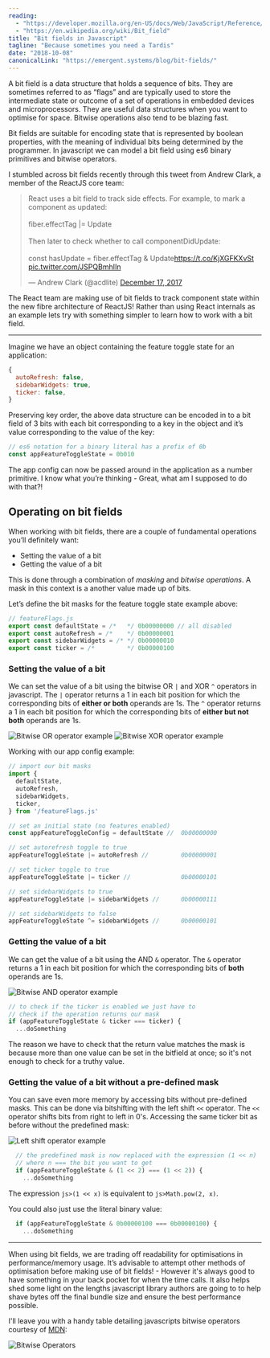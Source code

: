 ```yaml
---
reading: 
  - "https://developer.mozilla.org/en-US/docs/Web/JavaScript/Reference/Operators/Bitwise_Operators"
  - "https://en.wikipedia.org/wiki/Bit_field"
title: "Bit fields in Javascript"
tagline: "Because sometimes you need a Tardis"
date: "2018-10-08"
canonicalLink: "https://emergent.systems/blog/bit-fields/"
---
```


A bit field is a data structure that holds a sequence of bits. 
They are sometimes referred to as “flags” and are typically
used to store the intermediate state or outcome of a set of operations in embedded 
devices and microprocessors. They are useful data structures when you want 
to optimise for space. Bitwise operations also tend to be blazing fast.

Bit fields are suitable for encoding state that is represented by boolean properties, 
with the meaning of individual bits being determined by the programmer.
In javascript we can model a bit field using es6 binary primitives and bitwise operators.

I stumbled across bit fields recently through this tweet from Andrew Clark,
a member of the ReactJS core team:

<blockquote class="twitter-tweet" data-lang="en">
  <p lang="en" dir="ltr">React uses a bit field to track side effects. For example, to mark a component as updated:<br><br>fiber.effectTag |= Update<br><br>Then later to check whether to call componentDidUpdate:<br><br>const hasUpdate = fiber.effectTag &amp; Update<a href="https://t.co/KjXGFKXvSt">https://t.co/KjXGFKXvSt</a> <a href="https://t.co/JSPQBmhIIn">pic.twitter.com/JSPQBmhIIn</a></p>&mdash; Andrew Clark (@acdlite) <a href="https://twitter.com/acdlite/status/942526945161486336?ref_src=twsrc%5Etfw">December 17, 2017</a>
</blockquote>


The React team are making use of bit fields to track component state within the 
new fibre architecture of ReactJS! Rather than using React internals as an example 
lets try with something simpler to learn how to work with a bit field.

---

Imagine we have an object containing the feature toggle state for an application:

```js
{
  autoRefresh: false,
  sidebarWidgets: true,
  ticker: false,
}
```

Preserving key order, the above data structure can be encoded in to a bit field of
3 bits with each bit corresponding to a key in the object and it’s value 
corresponding to the value of the key:

```js
// es6 notation for a binary literal has a prefix of 0b
const appFeatureToggleState = 0b010
```

 The app config can now be passed around in the application as a number primitive.
 I know what you’re thinking - Great, what am I supposed to do with that?!

## Operating on bit fields
When working with bit fields, there are a couple of fundamental operations you’ll definitely want:

- Setting the value of a bit
- Getting the value of a bit

This is done through a combination of *masking* and *bitwise operations*. 
A mask in this context is a another value made up of bits.

Let’s define the bit masks for the feature toggle state example above:

```js
// featureFlags.js
export const defaultState = /*   */ 0b00000000 // all disabled
export const autoRefresh = /*    */ 0b00000001
export const sidebarWidgets = /* */ 0b00000010 
export const ticker = /*         */ 0b00000100
```


### Setting the value of a bit
We can set the value of a bit using the bitwise OR `|` and XOR `^` operators in javascript. 
The `|` operator returns a 1 in each bit position for which the corresponding 
bits of **either or both** operands are 1s. The `^` operator returns a 1 in each 
bit position for which the corresponding bits of **either but not both** operands are 1s.

![Bitwise OR operator example](bitwise-or.png)
![Bitwise XOR operator example](bitwise-xor.png)

Working with our app config example:

```js
// import our bit masks
import {
  defaultState,
  autoRefresh,
  sidebarWidgets,
  ticker,
} from '/featureFlags.js'

// set an initial state (no features enabled)
const appFeatureToggleConfig = defaultState //  0b00000000

// set autorefresh toggle to true
appFeatureToggleState |= autoRefresh //         0b00000001

// set ticker toggle to true
appFeatureToggleState |= ticker //              0b00000101

// set sidebarWidgets to true
appFeatureToggleState |= sidebarWidgets //      0b00000111

// set sidebarWidgets to false
appFeatureToggleState ^= sidebarWidgets //      0b00000101
```

### Getting the value of a bit
We can get the value of a bit using the AND `&` operator. The `&` operator 
returns a 1 in each bit position for which the corresponding bits of **both**
operands are 1s.

![Bitwise AND operator example](bitwise-and.png)

```js
// to check if the ticker is enabled we just have to 
// check if the operation returns our mask
if (appFeatureToggleState & ticker === ticker) { 
  ...doSomething
```

The reason we have to check that the return value matches the mask is because more 
than one value can be set in the bitfield at once; so it's not enough to check
for a truthy value.

### Getting the value of a bit without a pre-defined mask
You can save even more memory by accessing bits without pre-defined masks.
This can be done via bitshifting with the left shift `<<` operator. The `<<`
operator shifts bits from right to left in 0's. Accessing the same ticker
bit as before without the predefined mask:

![Left shift operator example](left-shift.png)

```js
  // the predefined mask is now replaced with the expression (1 << n) 
  // where n === the bit you want to get
  if (appFeatureToggleState & (1 << 2) === (1 << 2)) {
    ...doSomething
```

The expression `js>(1 << x)` is equivalent to `js>Math.pow(2, x)`.  

You could also just use the literal binary value:

```js
  if (appFeatureToggleState & 0b00000100 === 0b00000100) {
    ...doSomething
```

---

When using bit fields, we are trading off readability for optimisations in 
performance/memory usage. It’s advisable to attempt other methods of optimisation 
before making use of bit fields! - However it's always good to have something in 
your back pocket for when the time calls. It also helps shed some light on the
lengths javascript library authors are going to to help shave bytes off the 
final bundle size and ensure the best performance possible.

I'll leave you with a handy table detailing javascripts bitwise operators courtesy of
[MDN](https://developer.mozilla.org/en-US/docs/Web/JavaScript/Reference/Operators/Bitwise_Operators):

![Bitwise Operators](bitwise-operators.png)
